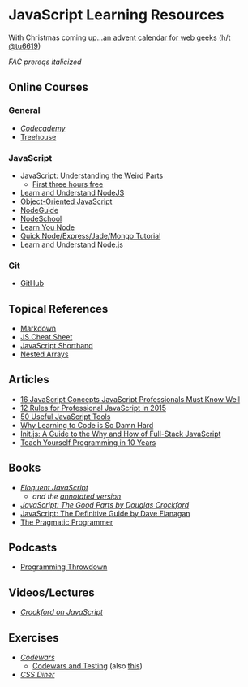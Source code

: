 # JavaScript Learning Resources

With Christmas coming up...[an advent calendar for web geeks](https://24ways.org/) (h/t [@tu6619](https://github.com/tu6619/))

*FAC prereqs italicized*

## Online Courses
### General
* *[Codecademy](https://www.codecademy.com/learn/javascript)*
* [Treehouse](https://teamtreehouse.com/library/topic:javascript)

### JavaScript
* [JavaScript: Understanding the Weird Parts](https://www.udemy.com/understand-javascript/)
  * [First three hours free](https://www.youtube.com/watch?v=Bv_5Zv5c-Ts)
* [Learn and Understand NodeJS](https://www.udemy.com/understand-nodejs/#/)
* [Object-Oriented JavaScript](https://www.udacity.com/course/object-oriented-javascript--ud015)
* [NodeGuide](http://nodeguide.com/index.html)
* [NodeSchool](http://nodeschool.io/)
* [Learn You Node](https://github.com/workshopper/learnyounode)
* [Quick Node/Express/Jade/Mongo Tutorial](http://cwbuecheler.com/web/tutorials/2013/node-express-mongo/)
* [Learn and Understand Node.js](https://www.udemy.com/understand-nodejs/)

### Git
* [GitHub](https://training.github.com/classes/)
 
## Topical References
* [Markdown](http://nestacms.com/docs/creating-content/markdown-cheat-sheet)
* [JS Cheat Sheet](http://marijnhaverbeke.nl/js-cheatsheet.html)
* [JavaScript Shorthand](http://www.sitepoint.com/shorthand-javascript-techniques/)
* [Nested Arrays](http://www.elated.com/articles/nested-arrays-in-javascript/)

## Articles
* [16 JavaScript Concepts JavaScript Professionals Must Know Well](http://javascriptissexy.com/16-javascript-concepts-you-must-know-well/)
* [12 Rules for Professional JavaScript in 2015](https://medium.com/@housecor/12-rules-for-professional-javascript-in-2015-f158e7d3f0fc)
* [50 Useful JavaScript Tools](http://www.smashingmagazine.com/2009/02/50-extremely-useful-javascript-tools/)
* [Why Learning to Code is So Damn Hard](http://www.vikingcodeschool.com/posts/why-learning-to-code-is-so-damn-hard)
* [Init.js: A Guide to the Why and How of Full-Stack JavaScript](http://www.toptal.com/javascript/guide-to-full-stack-javascript-initjs)
* [Teach Yourself Programming in 10 Years](http://norvig.com/21-days.html)

## Books
* *[Eloquent JavaScript](http://eloquentjavascript.net/)*
  * *and the [annotated version](http://watchandcode.com/courses/eloquent-javascript-the-annotated-version)*
* *[JavaScript: The Good Parts by Douglas Crockford](http://bdcampbell.net/javascript/book/javascript_the_good_parts.pdf)*
* [JavaScript: The Definitive Guide by Dave Flanagan](http://www.amazon.com/JavaScript-Definitive-Guide-David-Flanagan/dp/0596000480)
* [The Pragmatic Programmer](http://www.goodreads.com/book/show/4099.The_Pragmatic_Programmer)

## Podcasts
* [Programming Throwdown](https://itunes.apple.com/us/podcast/programming-throwdown/id427166321?mt=2)

## Videos/Lectures
* *[Crockford on JavaScript](https://www.youtube.com/watch?v=JxAXlJEmNMg&list=PL7664379246A246CB)*

## Exercises
* *[Codewars](http://www.codewars.com/)*
  * [Codewars and Testing](https://github.com/bkaestner/codewars-rules/blob/master/rules/0260-JavaScript.md) (also [this](https://github.com/bkaestner/codewars-rules/blob/master/rules/0120-Tests.md))
* *[CSS Diner](http://flukeout.github.io/#)*
